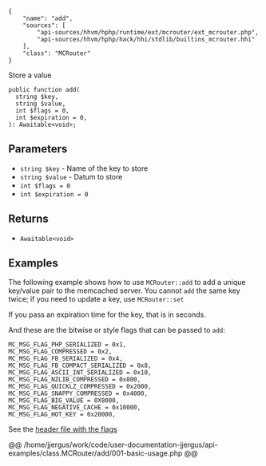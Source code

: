 ``` yamlmeta
{
    "name": "add",
    "sources": [
        "api-sources/hhvm/hphp/runtime/ext/mcrouter/ext_mcrouter.php",
        "api-sources/hhvm/hphp/hack/hhi/stdlib/builtins_mcrouter.hhi"
    ],
    "class": "MCRouter"
}
```




Store a value







``` Hack
public function add(
  string $key,
  string $value,
  int $flags = 0,
  int $expiration = 0,
): Awaitable<void>;
```




## Parameters




+ ` string $key ` - Name of the key to store
+ ` string $value ` - Datum to store
+ ` int $flags = 0 `
+ ` int $expiration = 0 `




## Returns




* ` Awaitable<void> `




## Examples




The following example shows how to use ` MCRouter::add ` to add a unique key/value pair to the memcached server. You cannot `` add `` the same key twice; if you need to update a key, use ``` MCRouter::set ```




If you pass an expiration time for the key, that is in seconds.




And these are the bitwise or style flags that can be passed to ` add `:




```
MC_MSG_FLAG_PHP_SERIALIZED = 0x1,
MC_MSG_FLAG_COMPRESSED = 0x2,
MC_MSG_FLAG_FB_SERIALIZED = 0x4,
MC_MSG_FLAG_FB_COMPACT_SERIALIZED = 0x8,
MC_MSG_FLAG_ASCII_INT_SERIALIZED = 0x10,
MC_MSG_FLAG_NZLIB_COMPRESSED = 0x800,
MC_MSG_FLAG_QUICKLZ_COMPRESSED = 0x2000,
MC_MSG_FLAG_SNAPPY_COMPRESSED = 0x4000,
MC_MSG_FLAG_BIG_VALUE = 0X8000,
MC_MSG_FLAG_NEGATIVE_CACHE = 0x10000,
MC_MSG_FLAG_HOT_KEY = 0x20000,
```




See the [header file with the flags](<https://github.com/facebook/mcrouter/blob/5f259ed47b52f86cad750d2343edf324e80cb397/mcrouter/lib/mc/msg.h>)







@@ /home/jjergus/work/code/user-documentation-jjergus/api-examples/class.MCRouter/add/001-basic-usage.php @@
<!-- HHAPIDOC -->
